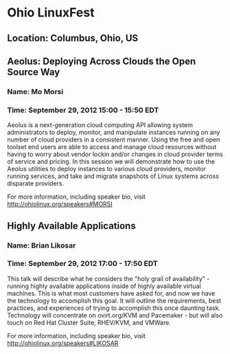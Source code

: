 # Ohio LinuxFest
## Location:  Columbus, Ohio, US


## Aeolus: Deploying Across Clouds the Open Source Way
### Name: Mo Morsi
### Time: September 29, 2012 15:00 - 15:50 EDT

Aeolus is a next-generation cloud computing API allowing system administrators to deploy, monitor, and manipulate instances running on any number of cloud providers in a consistent manner. Using the free and open toolset end users are able to access and manage cloud resources without having to worry about vendor lockin and/or changes in cloud provider terms of service and pricing.  In this session we will demonstrate how to use the Aeolus utilities to deploy instances to various cloud providers, monitor running services, and take and migrate snapshots of Linux systems across disparate providers.

For more information, including speaker bio, visit http://ohiolinux.org/speakers#MORSI


## Highly Available Applications
### Name: Brian Likosar
### Time: September 29, 2012 17:00 - 17:50 EDT

This talk will describe what he considers the "holy grail of availability" - running highly available applications inside of highly available virtual machines.  This is what most customers have asked for, and now we have the technology to accomplish this goal. It will outline the requirements, best practices, and experiences of trying to accomplish this once daunting task.  Technology will concentrate on ovirt.org/KVM and Pacemaker - but will also touch on Red Hat Cluster Suite, RHEV/KVM, and VMWare.

For more information, including speaker bio, visit http://ohiolinux.org/speakers#LIKOSAR
